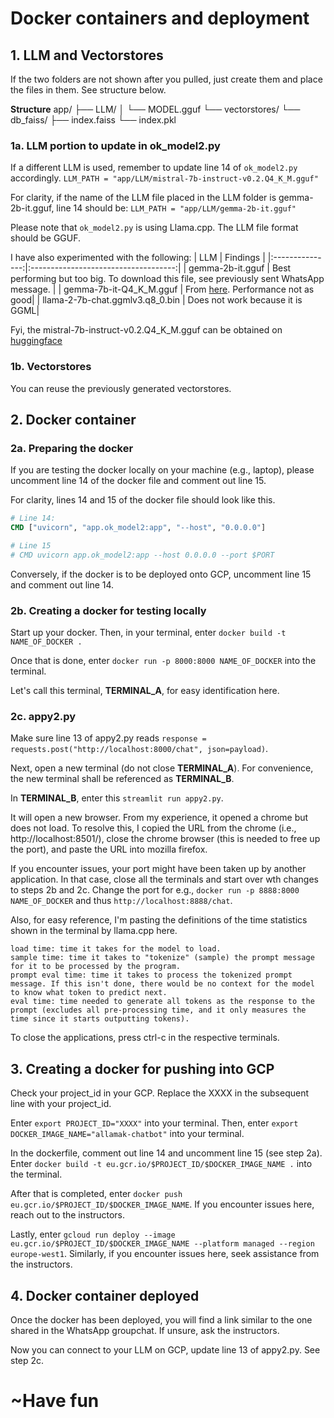# Docker containers and deployment

## 1. LLM and Vectorstores
If the two folders are not shown after you pulled, just create them and place the files in them. See structure below.

**Structure**
app/
├── LLM/
│ └── MODEL.gguf
└── vectorstores/
└── db_faiss/
├── index.faiss
└── index.pkl

### 1a. LLM portion to update in ok_model2.py
If a different LLM is used, remember to update line 14 of `ok_model2.py` accordingly.
`LLM_PATH = "app/LLM/mistral-7b-instruct-v0.2.Q4_K_M.gguf"`

For clarity, if the name of the LLM file placed in the LLM folder is gemma-2b-it.gguf, line 14 should be:
`LLM_PATH = "app/LLM/gemma-2b-it.gguf"`

Please note that `ok_model2.py` is using Llama.cpp. The LLM file format should be GGUF.

I have also experimented with the following:
|       LLM       |               Findings               |
|:---------------:|:------------------------------------:|
| gemma-2b-it.gguf | Best performing but too big. To download this file, see previously sent WhatsApp message. |
| gemma-7b-it-Q4_K_M.gguf | From [here](https://huggingface.co/rahuldshetty/gemma-7b-it-gguf-quantized/blob/main/gemma-7b-it-Q4_K_M.gguf). Performance not as good|
| llama-2-7b-chat.ggmlv3.q8_0.bin | Does not work because it is GGML|

Fyi, the mistral-7b-instruct-v0.2.Q4_K_M.gguf can be obtained on [huggingface](https://huggingface.co/TheBloke/Mistral-7B-Instruct-v0.2-GGUF/blob/main/mistral-7b-instruct-v0.2.Q4_K_M.gguf)

### 1b. Vectorstores
You can reuse the previously generated vectorstores.

## 2. Docker container

### 2a. Preparing the docker
If you are testing the docker locally on your machine (e.g., laptop), please uncomment line 14 of the docker file and comment out line 15.

For clarity, lines 14 and 15 of the docker file should look like this.
```dockerfile
# Line 14:
CMD ["uvicorn", "app.ok_model2:app", "--host", "0.0.0.0"]

# Line 15
# CMD uvicorn app.ok_model2:app --host 0.0.0.0 --port $PORT
```

Conversely, if the docker is to be deployed onto GCP, uncomment line 15 and comment out line 14.

### 2b. Creating a docker for testing locally
Start up your docker. Then, in your terminal, enter `docker build -t NAME_OF_DOCKER .`

Once that is done, enter `docker run -p 8000:8000 NAME_OF_DOCKER` into the terminal.

Let's call this terminal, **TERMINAL_A**, for easy identification here.

### 2c. appy2.py
Make sure line 13 of appy2.py reads `response = requests.post("http://localhost:8000/chat", json=payload)`.

Next, open a new terminal (do not close **TERMINAL_A**). For convenience, the new terminal shall be referenced as **TERMINAL_B**.

In **TERMINAL_B**, enter this `streamlit run appy2.py`.

It will open a new browser. From my experience, it opened a chrome but does not load. To resolve this, I copied the URL from the chrome (i.e., http://localhost:8501/), close the chrome browser (this is needed to free up the port), and paste the URL into mozilla firefox.

If you encounter issues, your port might have been taken up by another application. In that case, close all the terminals and start over wth changes to steps 2b and 2c. Change the port for e.g., `docker run -p 8888:8000 NAME_OF_DOCKER` and thus `http://localhost:8888/chat`.

Also, for easy reference, I'm pasting the definitions of the time statistics shown in the terminal by llama.cpp here.
```
load time: time it takes for the model to load.
sample time: time it takes to "tokenize" (sample) the prompt message for it to be processed by the program.
prompt eval time: time it takes to process the tokenized prompt message. If this isn't done, there would be no context for the model to know what token to predict next.
eval time: time needed to generate all tokens as the response to the prompt (excludes all pre-processing time, and it only measures the time since it starts outputting tokens).
```

To close the applications, press ctrl-c in the respective terminals.

## 3. Creating a docker for pushing into GCP
Check your project_id in your GCP. Replace the XXXX in the subsequent line with your project_id.

Enter `export PROJECT_ID="XXXX"` into your terminal. Then, enter `export DOCKER_IMAGE_NAME="allamak-chatbot"` into your terminal.

In the dockerfile, comment out line 14 and uncomment line 15 (see step 2a). Enter `docker build -t eu.gcr.io/$PROJECT_ID/$DOCKER_IMAGE_NAME .` into the terminal.

After that is completed, enter `docker push eu.gcr.io/$PROJECT_ID/$DOCKER_IMAGE_NAME`. If you encounter issues here, reach out to the instructors.

Lastly, enter `gcloud run deploy --image eu.gcr.io/$PROJECT_ID/$DOCKER_IMAGE_NAME --platform managed --region europe-west1`. Similarly, if you encounter issues here, seek assistance from the instructors.

## 4. Docker container deployed
Once the docker has been deployed, you will find a link similar to the one shared in the WhatsApp groupchat. If unsure, ask the instructors.

Now you can connect to your LLM on GCP, update line 13 of appy2.py. See step 2c.

# ~Have fun
